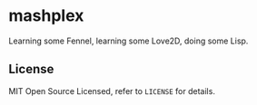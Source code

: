 # mashplex

Learning some Fennel, learning some Love2D, doing some Lisp.

## License

MIT Open Source Licensed, refer to `LICENSE` for details.
